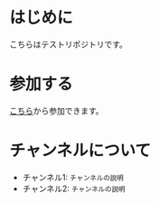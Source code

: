 # はじめに
こちらはテストリポジトリです。

# 参加する
[こちら](http://172.31.10.136/test.html)から参加できます。

# チャンネルについて
* チャンネル1: ```チャンネルの説明```
* チャンネル2: ```チャンネルの説明```
